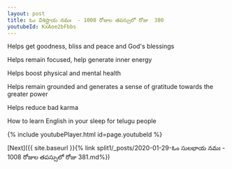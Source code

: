 ```yaml
---
layout: post
title: ఓం విశిష్టాయ నమః  - 1008 రోజుల తపస్సులో రోజు  380
youtubeId: KxAoe2bFbbs
---
```

 
 
Helps get goodness, bliss and peace and God's blessings
 
Helps remain focused, help generate inner energy 
 
Helps boost physical and mental health 
 
Helps remain grounded and generates a sense of gratitude towards the greater power 
 
Helps reduce bad karma
 
How to learn English in your sleep for telugu people
 
 
 
 


{% include youtubePlayer.html id=page.youtubeId %}
 
[Next]({{ site.baseurl }}{% link split1/_posts/2020-01-29-ఓం సులభాయ నమః  - 1008 రోజుల తపస్సులో రోజు  381.md%})
 
